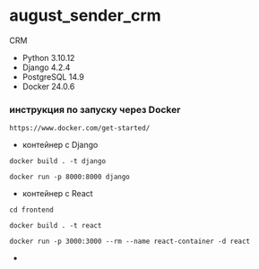 # august_sender_crm
CRM

* Python 3.10.12
* Django 4.2.4
* PostgreSQL 14.9
* Docker 24.0.6

### инструкция по запуску через Docker

```
https://www.docker.com/get-started/
```
* контейнер с Django
```
docker build . -t django
```
```
docker run -p 8000:8000 django
```
* контейнер с React
```
cd frontend
```
```
docker build . -t react
```
```
docker run -p 3000:3000 --rm --name react-container -d react
```
*
```

```
